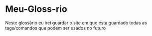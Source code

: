 # Meu-Gloss-rio
Neste glossário eu irei guardar o site em que esta guardado todas as tags/comandos que podem ser usados no futuro
